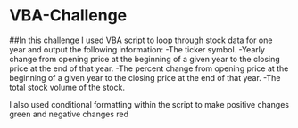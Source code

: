# VBA-Challenge

##In this challenge I used VBA script to loop through stock data for one year and output the following information:
  -The ticker symbol.
  -Yearly change from opening price at the beginning of a given year to the closing price at the end of that year.
  -The percent change from opening price at the beginning of a given year to the closing price at the end of that year.
  -The total stock volume of the stock.

I also used conditional formatting within the script to make positive changes green and negative changes red
